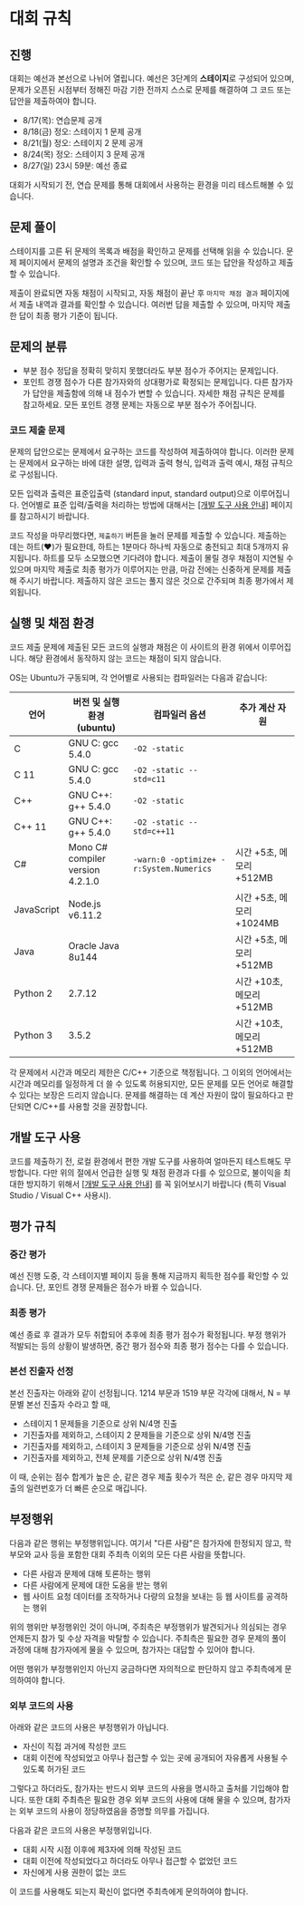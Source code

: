 <script>
document.children[0].children[1].children[0].children[0].remove()
</script>
<!--BEGIN-->

# 대회 규칙

## 진행

대회는 예선과 본선으로 나뉘어 열립니다. 예선은 3단계의 **스테이지**로 구성되어 있으며, 문제가 오픈된 시점부터 정해진 마감 기한 전까지 스스로 문제를 해결하여 그 코드 또는 답안을 제출하여야 합니다.

* 8/17(목): 연습문제 공개
* 8/18(금) 정오: 스테이지 1 문제 공개
* 8/21(월) 정오: 스테이지 2 문제 공개
* 8/24(목) 정오: 스테이지 3 문제 공개
* 8/27(일) 23시 59분: 예선 종료

대회가 시작되기 전, 연습 문제를 통해 대회에서 사용하는 환경을 미리 테스트해볼 수 있습니다.

## 문제 풀이

스테이지를 고른 뒤 문제의 목록과 배점을 확인하고 문제를 선택해 읽을 수 있습니다. 문제 페이지에서 문제의 설명과 조건을 확인할 수 있으며, 코드 또는 답안을 작성하고 제출할 수 있습니다.

제출이 완료되면 자동 채점이 시작되고, 자동 채점이 끝난 후 `마지막 채점 결과` 페이지에서 제출 내역과 결과를 확인할 수 있습니다. 여러번 답을 제출할 수 있으며, 마지막 제출한 답이 최종 평가 기준이 됩니다.

## 문제의 분류

* <span class="label label-warning">부분 점수</span> 정답을 정확히 맞히지 못했더라도 부분 점수가 주어지는 문제입니다.
* <span class="label label-info">포인트 경쟁</span> 점수가 다른 참가자와의 상대평가로 확정되는 문제입니다. 다른 참가자가 답안을 제출함에 의해 내 점수가 변할 수 있습니다. 자세한 채점 규칙은 문제를 참고하세요. 모든 포인트 경쟁 문제는 자동으로 부분 점수가 주어집니다.

### 코드 제출 문제

문제의 답안으로는 문제에서 요구하는 코드를 작성하여 제출하여야 합니다. 이러한 문제는 문제에서 요구하는 바에 대한 설명, 입력과 출력 형식, 입력과 출력 예시, 채점 규칙으로 구성됩니다.

모든 입력과 출력은 표준입출력 (standard input, standard output)으로 이루어집니다. 언어별로 표준 입력/출력을 처리하는 방법에 대해서는 <a href='https://nypc.github.io/2017/notice/tool.html' target='_blank'>[개발 도구 사용 안내]</a> 페이지를 참고하시기 바랍니다.

코드 작성을 마무리했다면, `제출하기` 버튼을 눌러 문제를 제출할 수 있습니다. 제출하는 데는 하트(♥)가 필요한데, 하트는 1분마다 하나씩 자동으로 충전되고 최대 5개까지 유지됩니다. 하트를 모두 소모했으면 기다려야 합니다. 제출이 몰릴 경우 채점이 지연될 수 있으며 마지막 제출로 최종 평가가 이루어지는 만큼, 마감 전에는 신중하게 문제를 제출해 주시기 바랍니다. 제출하지 않은 코드는 풀지 않은 것으로 간주되며 최종 평가에서 제외됩니다.

## 실행 및 채점 환경

코드 제출 문제에 제출된 모든 코드의 실행과 채점은 이 사이트의 환경 위에서 이루어집니다. 해당 환경에서 동작하지 않는 코드는 채점이 되지 않습니다.

OS는 Ubuntu가 구동되며, 각 언어별로 사용되는 컴파일러는 다음과 같습니다:

| 언어 | 버전 및 실행 환경 (ubuntu)| 컴파일러 옵션 | 추가 계산 자원 |
|---|---|---|---|
| C | GNU C: gcc 5.4.0 | `-O2 -static` | |
| C 11 | GNU C: gcc 5.4.0 | `-O2 -static --std=c11` | |
| C++ | GNU C++: g++ 5.4.0 | `-O2 -static` | |
| C++ 11 | GNU C++: g++ 5.4.0 | `-O2 -static --std=c++11` | |
| C# | Mono C# compiler version 4.2.1.0 | `-warn:0 -optimize+ -r:System.Numerics` | 시간 +5초, 메모리 +512MB |
| JavaScript | Node.js v6.11.2 | | 시간 +5초, 메모리 +1024MB |
| Java | Oracle Java 8u144 | | 시간 +5초, 메모리 +512MB |
| Python 2 | 2.7.12 | | 시간 +10초, 메모리 +512MB |
| Python 3 | 3.5.2 | | 시간 +10초, 메모리 +512MB |

각 문제에서 시간과 메모리 제한은 C/C++ 기준으로 책정됩니다.
그 이외의 언어에서는 시간과 메모리를 일정하게 더 쓸 수 있도록 허용되지만,
모든 문제를 모든 언어로 해결할 수 있다는 보장은 드리지 않습니다.
문제를 해결하는 데 계산 자원이 많이 필요하다고 판단되면 C/C++를 사용할 것을 권장합니다.


## 개발 도구 사용

코드를 제출하기 전, 로컬 환경에서 편한 개발 도구를 사용하여 얼마든지 테스트해도 무방합니다. 다만 위의 절에서 언급한 실행 및 채점 환경과 다를 수 있으므로, 불이익을 최대한 방지하기 위해서 <a href='https://nypc.github.io/2017/notice/tool.html' target='_blank'>[개발 도구 사용 안내]</a> 를 꼭 읽어보시기 바랍니다 (특히 Visual Studio / Visual C++ 사용시).

## 평가 규칙

### 중간 평가

예선 진행 도중, 각 스테이지별 페이지 등을 통해 지금까지 획득한 점수를 확인할 수 있습니다. 단, <span class="label label-info">포인트 경쟁</span> 문제들은 점수가 바뀔 수 있습니다.

### 최종 평가

예선 종료 후 결과가 모두 취합되어 추후에 최종 평가 점수가 확정됩니다. 부정 행위가 적발되는 등의 상황이 발생하면, 중간 평가 점수와 최종 평가 점수는 다를 수 있습니다.

### 본선 진출자 선정

본선 진출자는 아래와 같이 선정됩니다.
1214 부문과 1519 부문 각각에 대해서, N = 부문별 본선 진출자 수라고 할 때,

* 스테이지 1 문제들을 기준으로 상위 N/4명 진출
* 기진출자를 제외하고, 스테이지 2 문제들을 기준으로 상위 N/4명 진출
* 기진출자를 제외하고, 스테이지 3 문제들을 기준으로 상위 N/4명 진출
* 기진출자를 제외하고, 전체 문제를 기준으로 상위 N/4명 진출

이 때, 순위는 점수 합계가 높은 순, 같은 경우 제출 횟수가 적은 순, 같은 경우 마지막 제출의 일련번호가 더 빠른 순으로 매깁니다.

## 부정행위

다음과 같은 행위는 부정행위입니다. 여기서 "다른 사람"은 참가자에 한정되지 않고, 학부모와 교사 등을 포함한 대회 주최측 이외의 모든 다른 사람을 뜻합니다.

* 다른 사람과 문제에 대해 토론하는 행위
* 다른 사람에게 문제에 대한 도움을 받는 행위
* 웹 사이트 요청 데이터를 조작하거나 다량의 요청을 보내는 등 웹 사이트를 공격하는 행위

위의 행위만 부정행위인 것이 아니며, 주최측은 부정행위가 발견되거나 의심되는 경우 언제든지 참가 및 수상 자격을 박탈할 수 있습니다. 주최측은 필요한 경우 문제의 풀이 과정에 대해 참가자에게 물을 수 있으며, 참가자는 대답할 수 있어야 합니다.

어떤 행위가 부정행위인지 아닌지 궁금하다면 자의적으로 판단하지 않고 주최측에게 문의하여야 합니다.

### 외부 코드의 사용

아래와 같은 코드의 사용은 부정행위가 아닙니다.

* 자신이 직접 과거에 작성한 코드
* 대회 이전에 작성되었고 아무나 접근할 수 있는 곳에 공개되어 자유롭게 사용될 수 있도록 허가된 코드

그렇다고 하더라도, 참가자는 반드시 외부 코드의 사용을 명시하고 출처를 기입해야 합니다. 또한 대회 주최측은 필요한 경우 외부 코드의 사용에 대해 물을 수 있으며, 참가자는 외부 코드의 사용이 정당하였음을 증명할 의무를 가집니다.

다음과 같은 코드의 사용은 부정행위입니다.

* 대회 시작 시점 이후에 제3자에 의해 작성된 코드
* 대회 이전에 작성되었다고 하더라도 아무나 접근할 수 없었던 코드
* 자신에게 사용 권한이 없는 코드

이 코드를 사용해도 되는지 확신이 없다면 주최측에게 문의하여야 합니다.

<!--END-->